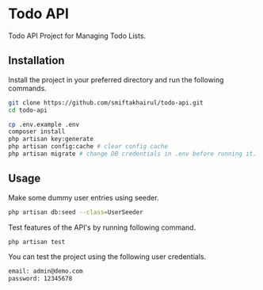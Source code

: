 # Todo API
Todo API Project for Managing Todo Lists.

## Installation
Install the project in your preferred directory and run the following commands.

```bash
git clone https://github.com/smiftakhairul/todo-api.git
cd todo-api

cp .env.example .env
composer install
php artisan key:generate
php artisan config:cache # clear config cache
php artisan migrate # change DB credentials in .env before running it.
```
## Usage
Make some dummy user entries using seeder.

```bash
php artisan db:seed --class=UserSeeder
```
Test features of the API's by running following command.
```bash
php artisan test
```
You can test the project using the following user credentials.
```bash
email: admin@demo.com
password: 12345678
```

